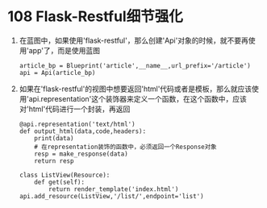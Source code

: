 # 108 Flask-Restful细节强化

1. 在蓝图中，如果使用'flask-restful'，那么创建'Api'对象的时候，就不要再使用'app'了，而是使用蓝图

   ```text
   article_bp = Blueprint('article',__name__,url_prefix='/article')
   api = Api(article_bp)
   ```

2. 如果在'flask-restful'的视图中想要返回'html'代码或者是模板，那么就应该使用'api.representation'这个装饰器来定义一个函数，在这个函数中，应该对'html'代码进行一个封装，再返回

   ```text
   @api.representation('text/html')
   def output_html(data,code,headers):
       print(data)
       # 在representation装饰的函数中，必须返回一个Response对象
       resp = make_response(data)
       return resp

   class ListView(Resource):
       def get(self):
           return render_template('index.html')
   api.add_resource(ListView,'/list/',endpoint='list')
   ```


